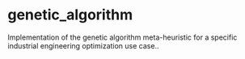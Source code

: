 # genetic_algorithm
Implementation of the genetic algorithm meta-heuristic for a specific industrial engineering optimization use case..
